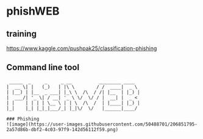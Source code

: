 # phishWEB
## training
 https://www.kaggle.com/pushpak25/classification-phishing
## Command line tool
```
 _____  _     _     _ __          ________ ____  
|  __ \| |   (_)   | |\ \        / /  ____|  _ \ 
| |__) | |__  _ ___| |_\ \  /\  / /| |__  | |_) |
|  ___/| '_ \| / __| '_ \ \/  \/ / |  __| |  _ < 
| |    | | | | \__ \ | | \  /\  /  | |____| |_) |
|_|    |_| |_|_|___/_| |_|\/  \/   |______|____/ 

### Phishing
![image](https://user-images.githubusercontent.com/50488701/206851795-2a57d86b-dbf2-4c03-97f9-142d56112f59.png)


